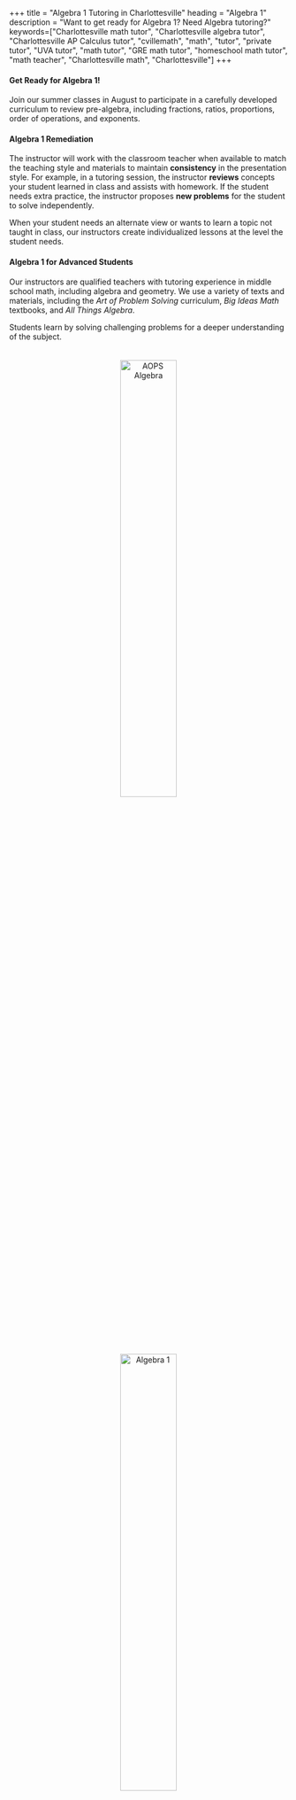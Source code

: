 +++
title = "Algebra 1 Tutoring in Charlottesville"
heading = "Algebra 1"
description = "Want to get ready for Algebra 1? Need Algebra tutoring?"
keywords=["Charlottesville math tutor", "Charlottesville algebra tutor", "Charlottesville AP Calculus tutor", "cvillemath", "math", "tutor", "private tutor", "UVA tutor", "math tutor", "GRE math tutor", "homeschool math tutor", "math teacher", "Charlottesville math", "Charlottesville"]
+++
<div class="container">

<div class="row">

<div class="col-sm-8 left">

#### Get Ready for Algebra 1! 

Join our summer classes in August to participate in a carefully developed curriculum to review pre-algebra, including fractions, ratios, proportions, order of operations, and exponents.

#### Algebra 1 Remediation
The instructor will work with the classroom teacher when available to match the teaching style and materials to maintain **consistency** in the presentation style. For example, in a tutoring session, the instructor **reviews** concepts your student learned in class and assists with homework. If the student needs extra practice, the instructor proposes **new problems** for the student to solve independently.

When your student needs an alternate view or wants to learn a topic not taught in class, our instructors create individualized lessons at the level the student needs.

#### Algebra 1 for Advanced Students

Our instructors are qualified teachers with tutoring experience in middle school math, including algebra and geometry. We use a variety of texts and materials, including the *Art of Problem Solving* curriculum, *Big Ideas Math* textbooks, and *All Things Algebra*.

Students learn by solving challenging problems for a deeper understanding of the subject. 

</div>

<div class="col-sm-4">

<center>
<a href="https://artofproblemsolving.com/store/book/intro-algebra"><img alt="AOPS Algebra" src="/images/intro-algebra.gif" width="45%" style="padding:20px;"></a> <br>
<a href="https://bim.easyaccessmaterials.com/index.php?level=11.00"><img alt="Algebra 1" src="/images/bim_alg1_cover.png" width="45%" style="padding:20px;"></a> <br>
<a href="https://allthingsalgebra.com/"><img alt="All Things Algebra" src="/images/LogoATA.png" width="55%" style="padding:20px;"></a><br>
</center>
</div>

</div></div>

